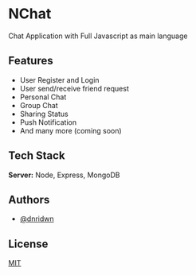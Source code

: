 
# NChat

Chat Application with Full Javascript as main language


## Features

- User Register and Login
- User send/receive friend request
- Personal Chat
- Group Chat
- Sharing Status
- Push Notification
- And many more (coming soon)


## Tech Stack

**Server:** Node, Express, MongoDB


## Authors

- [@dnridwn](https://www.github.com/dnridwn)


## License

[MIT](https://choosealicense.com/licenses/mit/)

